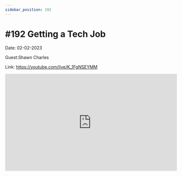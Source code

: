 ```yaml
---
sidebar_position: 192
---
```


# #192 Getting a Tech Job

Date: 02-02-2023

Guest:Shawn Charles

Link: https://youtube.com/live/K_1FgNSEYMM

<iframe width="560" height="315" src="https://www.youtube.com/embed/K_1FgNSEYMM" title="YouTube video player" frameborder="0" allow="accelerometer; autoplay; clipboard-write; encrypted-media; gyroscope; picture-in-picture; web-share" allowfullscreen></iframe>